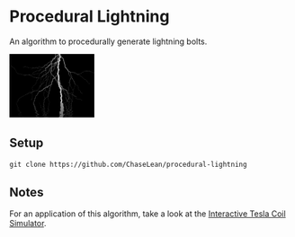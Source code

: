 # Procedural Lightning

An algorithm to procedurally generate lightning bolts.

<img src="Files/pic.jpg" width=30%>

## Setup

```
git clone https://github.com/ChaseLean/procedural-lightning
```
## Notes
For an application of this algorithm, take a look at the <a href="https://github.com/ChaseLean/tesla-coil-simulator">Interactive Tesla Coil Simulator</a>.
